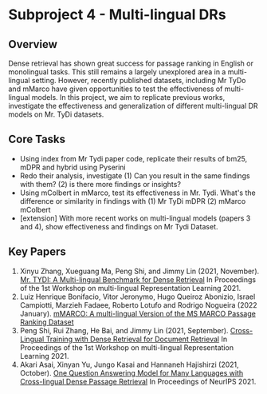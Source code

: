 # Subproject 4 - Multi-lingual DRs

## Overview
Dense retrieval has shown great success for passage ranking in English or monolingual tasks. This still remains a largely unexplored area in a multi-lingual setting. However, recently published datasets, including Mr TyDo and mMarco have given opportunities to test the effectiveness of multi-lingual models. In this project, we aim to replicate previous works, investigate the effectiveness and generalization of different multi-lingual DR models on Mr. TyDi datasets.

## Core Tasks

- Using index from Mr Tydi paper code, replicate their results of bm25, mDPR and hybrid using Pyserini
- Redo their analysis, investigate (1) Can you result in the same findings with them? (2) is there more findings or insights?
- Using mColbert in mMarco, test its effectiveness in Mr. Tydi. What's the difference or similarity in findings with (1) Mr TyDi mDPR (2) mMarco mColbert
- [extension] With more recent works on multi-lingual models (papers 3 and 4), show effectiveness and findings on Mr Tydi Dataset.



## Key Papers

1. Xinyu Zhang, Xueguang Ma, Peng Shi, and Jimmy Lin (2021, November).  [Mr. TYDI: A Multi-lingual Benchmark for Dense Retrieval](https://arxiv.org/abs/2108.08787) In Proceedings of the 1st Workshop on multi-lingual Representation Learning 2021.
2. Luiz Henrique Bonifacio, Vitor Jeronymo, Hugo Queiroz Abonizio, Israel Campiotti, Marzieh Fadaee, Roberto Lotufo and Rodrigo Nogueira (2022 January).  [mMARCO: A multi-lingual Version of the MS MARCO Passage Ranking Dataset](https://arxiv.org/abs/2108.13897)
3. Peng Shi, Rui Zhang, He Bai, and Jimmy Lin (2021, September). [Cross-Lingual Training with Dense Retrieval for Document Retrieval](https://arxiv.org/abs/2109.01628) In Proceedings of the 1st Workshop on multi-lingual Representation Learning 2021.
4. Akari Asai, Xinyan Yu, Jungo Kasai and Hannaneh Hajishirzi (2021, October). [One Question Answering Model for Many Languages with Cross-lingual Dense Passage Retrieval](https://arxiv.org/abs/2107.11976) In Proceedings of NeurIPS 2021.

